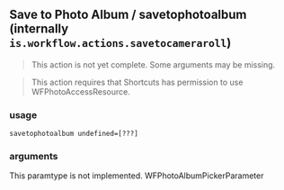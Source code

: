 
## Save to Photo Album / savetophotoalbum (internally `is.workflow.actions.savetocameraroll`)

> This action is not yet complete. Some arguments may be missing.


> This action requires that Shortcuts has permission to use WFPhotoAccessResource.

### usage
`savetophotoalbum undefined=[???]`

### arguments
This paramtype is not implemented. WFPhotoAlbumPickerParameter
